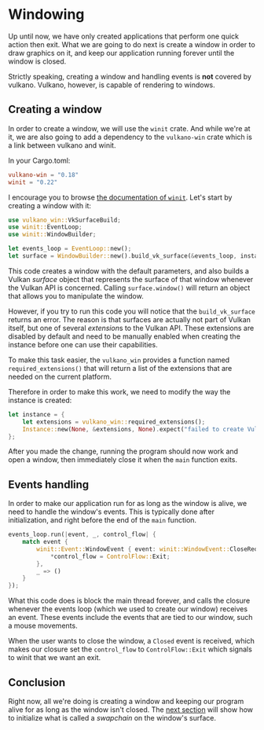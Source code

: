 # Windowing

Up until now, we have only created applications that perform one quick action then exit. What
we are going to do next is create a window in order to draw graphics on it, and keep our
application running forever until the window is closed.

Strictly speaking, creating a window and handling events is **not** covered by vulkano. Vulkano,
however, is capable of rendering to windows.

## Creating a window

In order to create a window, we will use the `winit` crate. And while we're at it, we are also
going to add a dependency to the `vulkano-win` crate which is a link between vulkano and winit.

In your Cargo.toml:

```toml
vulkano-win = "0.18"
winit = "0.22"
```

I encourage you to browse [the documentation of `winit`](https://docs.rs/winit).
Let's start by creating a window with it:

```rust
use vulkano_win::VkSurfaceBuild;
use winit::EventLoop;
use winit::WindowBuilder;

let events_loop = EventLoop::new();
let surface = WindowBuilder::new().build_vk_surface(&events_loop, instance.clone()).unwrap();
```

This code creates a window with the default parameters, and also builds a Vulkan *surface* object
that represents the surface of that window whenever the Vulkan API is concerned.
Calling `surface.window()` will return an object that allows you to manipulate the window.

However, if you try to run this code you will notice that the `build_vk_surface` returns an error.
The reason is that surfaces are actually not part of Vulkan itself, but one of several
*extension*s to the Vulkan API. These extensions are disabled by default and need to be manually
enabled when creating the instance before one can use their capabilities.

To make this task easier, the `vulkano_win` provides a function named `required_extensions()` that
will return a list of the extensions that are needed on the current platform.

Therefore in order to make this work, we need to modify the way the instance is created:

```rust
let instance = {
    let extensions = vulkano_win::required_extensions();
    Instance::new(None, &extensions, None).expect("failed to create Vulkan instance")
};
```

After you made the change, running the program should now work and open a window, then immediately
close it when the `main` function exits.

## Events handling

In order to make our application run for as long as the window is alive, we need to handle the
window's events. This is typically done after initialization, and right before the end of the
`main` function.

```rust
events_loop.run(|event, _, control_flow| {
    match event {
        winit::Event::WindowEvent { event: winit::WindowEvent::CloseRequested, .. } => {
            *control_flow = ControlFlow::Exit;
        },
        _ => ()
    }
});
```

What this code does is block the main thread forever, and calls the closure whenever the events
loop (which we used to create our window) receives an event. These events include the events
that are tied to our window, such a mouse movements.

When the user wants to close the window, a `Closed` event is received, which makes our closure
set the `control_flow` to `ControlFlow::Exit` which signals to winit that we want an exit.

## Conclusion

Right now, all we're doing is creating a window and keeping our program alive for as long as the
window isn't closed. The [next section](/guide/swapchain-creation) will show how to initialize what is called a *swapchain* on
the window's surface.
